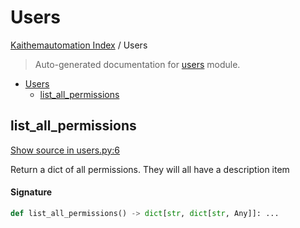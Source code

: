 # Users

[Kaithemautomation Index](./README.md#kaithemautomation-index) / Users

> Auto-generated documentation for [users](../../../api/users.py) module.

- [Users](#users)
  - [list_all_permissions](#list_all_permissions)

## list_all_permissions

[Show source in users.py:6](../../../api/users.py#L6)

Return a dict of all permissions.
They will all have a description item

#### Signature

```python
def list_all_permissions() -> dict[str, dict[str, Any]]: ...
```